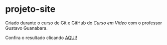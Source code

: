 # **projeto-site** 
Criado durante o curso de Git e GitHub do *Curso em Vídeo* com o professor Gustavo Guanabara.

Confira o resultado clicando [AQUI!](https://vivianeantonio.github.io/projeto-site/)
